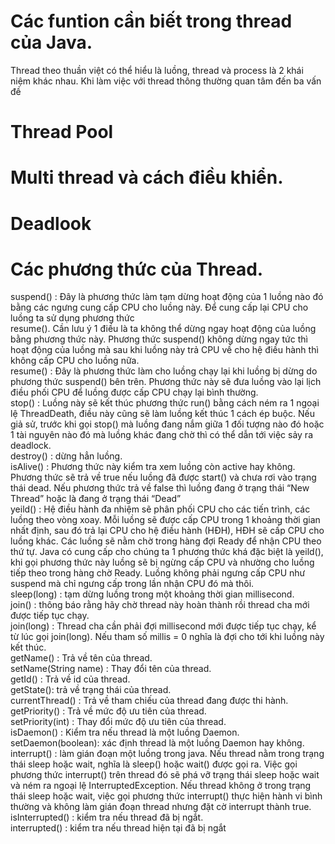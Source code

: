 # Các funtion cần biết trong thread của Java.
Thread theo thuần việt có thể hiểu là luồng, thread và process là 2 khái niệm khác nhau.
Khi làm việc với thread thông thường quan tâm đến ba vấn đề
# Thread Pool
# Multi thread và cách điều khiển.
# Deadlook

# Các phương thức của Thread.

suspend() : Đây là phương thức làm tạm dừng hoạt động của 1 luồng nào đó bằng các ngưng cung cấp CPU cho luồng này. Để cung cấp lại CPU cho luồng ta sử dụng phương thức <br/> resume(). Cần lưu ý 1 điều là ta không thể dừng ngay hoạt động của luồng bằng phương thức này. Phương thức suspend() không dừng ngay tức thì hoạt động của luồng mà sau khi luồng này trả CPU về cho hệ điều hành thì không cấp CPU cho luồng nữa. <br/>
resume() : Đây là phương thức làm cho luồng chạy lại khi luồng bị dừng do phương thức suspend() bên trên. Phương thức này sẽ đưa luồng vào lại lịch điều phối CPU để luồng được cấp CPU chạy lại bình thường. <br/>
stop() : Luồng này sẽ kết thúc phương thức run() bằng cách ném ra 1 ngoại lệ ThreadDeath, điều này cũng sẽ làm luồng kết thúc 1 cách ép buộc. Nếu giả sử, trước khi gọi stop() mà luồng đang nắm giữa 1 đối tượng nào đó hoặc 1 tài nguyên nào đó mà luồng khác đang chờ thì có thể dẫn tới việc sảy ra deadlock. <br/>
destroy() : dừng hẳn luồng. <br/>
isAlive() : Phương thức này kiểm tra xem luồng còn active hay không. Phương thức sẽ trả về true nếu luồng đã được start() và chưa rơi vào trạng thái dead. Nếu phương thức trả về false thì luồng đang ở trạng thái “New Thread” hoặc là đang ở trạng thái “Dead” <br/>
yeild() : Hệ điều hành đa nhiệm sẽ phân phối CPU cho các tiến trình, các luồng theo vòng xoay. Mỗi luồng sẽ được cấp CPU trong 1 khoảng thời gian nhất định, sau đó trả lại CPU cho hệ điều hành (HĐH), HĐH sẽ cấp CPU cho luồng khác. Các luồng sẽ nằm chờ trong hàng đợi Ready để nhận CPU theo thứ tự. Java có cung cấp cho chúng ta 1 phương thức khá đặc biệt là yeild(), khi gọi phương thức này luồng sẽ bị ngừng cấp CPU và nhường cho luồng tiếp theo trong hàng chờ Ready. Luồng không phải ngưng cấp CPU như suspend mà chỉ ngưng cấp trong lần nhận CPU đó mà thôi. <br/>
sleep(long) : tạm dừng luồng trong một khoảng thời gian millisecond. <br/>
join() : thông báo rằng hãy chờ thread này hoàn thành rồi thread cha mới được tiếp tục chạy. <br/>
join(long) : Thread cha cần phải đợi millisecond mới được tiếp tục chạy, kể từ lúc gọi join(long). Nếu tham số millis = 0 nghĩa là đợi cho tới khi luồng này kết thúc. <br/>
getName() : Trả về tên của thread. <br/>
setName(String name) : Thay đổi tên của thread. <br/>
getId() : Trả về id của thread. <br/>
getState(): trả về trạng thái của thread. <br/>
currentThread() : Trả về tham chiếu của thread đang được thi hành. <br/>
getPriority() : Trả về mức độ ưu tiên của thread. <br/>
setPriority(int) : Thay đổi mức độ ưu tiên của thread. <br/>
isDaemon() : Kiểm tra nếu thread là một luồng Daemon. <br/>
setDaemon(boolean): xác định thread là một luồng Daemon hay không. <br/>
interrupt() : làm gián đoạn một luồng trong java. Nếu thread nằm trong trạng thái sleep hoặc wait, nghĩa là sleep() hoặc wait() được gọi ra. Việc gọi phương thức interrupt() trên thread đó sẽ phá vỡ trạng thái sleep hoặc wait và ném ra ngoại lệ InterruptedException. Nếu thread không ở trong trạng thái sleep hoặc wait, việc gọi phương thức interrupt() thực hiện hành vi bình thường và không làm gián đoạn thread nhưng đặt cờ interrupt thành true. <br/>
isInterrupted() : kiểm tra nếu thread đã bị ngắt. <br/>
interrupted() : kiểm tra nếu thread hiện tại đã bị ngắt <br/>
